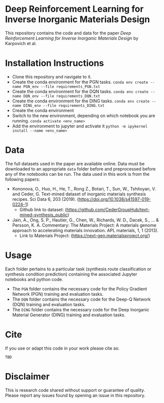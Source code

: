 # Deep Reinforcement Learning for Inverse Inorganic Materials Design
This repository contains the code and data for the paper *Deep Reinforcement Learning for Inverse Inorganic Materials Design* by Karpovich et al.

# Installation Instructions
- Clone this repository and navigate to it. 
- Create the conda environment for the PGN tasks. `conda env create --name PGN_env --file requirements_PGN.txt`
- Create the conda environment for the DQN tasks. `conda env create --name DQN_env --file requirements_DQN.txt`
- Create the conda environment for the DING tasks. `conda env create --name DING_env --file requirements_DING.txt`
- Create the conda environment 
- Switch to the new environment, depending on which notebook you are running. `conda activate <env_name>`
- Add the environment to jupyter and activate it `python -m ipykernel install --name <env_name>`

# Data
The full datasets used in the paper are available online. Data must be downloaded to an appropriate `data` folder before and preprocessed before any of the notebooks can be run. The data used in this work is from the following papers:
- Kononova, O., Huo, H., He, T., Rong Z., Botari, T., Sun, W., Tshitoyan, V. and Ceder, G. Text-mined dataset of inorganic materials synthesis recipes. Sci Data 6, 203 (2019). (https://doi.org/10.1038/s41597-019-0224-1)
  - Github link to dataset: (https://github.com/CederGroupHub/text-mined-synthesis_public)
- Jain, A., Ong, S. P., Hautier, G., Chen, W., Richards, W. D., Dacek, S., ... & Persson, K. A. Commentary: The Materials Project: A materials genome approach to accelerating materials innovation. APL materials, 1, 1 (2013).
  - Link to Materials Project: (https://next-gen.materialsproject.org/)

# Usage
Each folder pertains to a particular task (synthesis route classification or synthesis condition prediction) containing the associated Jupyter notebooks and python code.
- The `PGN` folder contains the necessary code for the Policy Gradient Network (PGN) training and evaluation tasks.
- The `DQN` folder contains the necessary code for the Deep-Q Network (DQN) training and evaluation tasks.
- The `DING` folder contains the necessary code for the Deep Inorganic Material Generator (DING) training and evaluation tasks.

# Cite
If you use or adapt this code in your work please cite as:
```
TBD
```

# Disclaimer
This is research code shared without support or guarantee of quality. Please report any issues found by opening an issue in this repository. 
